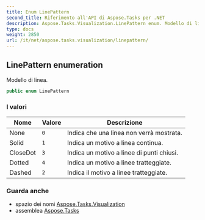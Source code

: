 ```yaml
---
title: Enum LinePattern
second_title: Riferimento all'API di Aspose.Tasks per .NET
description: Aspose.Tasks.Visualization.LinePattern enum. Modello di linea.
type: docs
weight: 2850
url: /it/net/aspose.tasks.visualization/linepattern/
---
```

## LinePattern enumeration

Modello di linea.

```csharp
public enum LinePattern
```

### I valori

| Nome | Valore | Descrizione |
| --- | --- | --- |
| None | `0` | Indica che una linea non verrà mostrata. |
| Solid | `1` | Indica un motivo a linea continua. |
| CloseDot | `3` | Indica un motivo a linee di punti chiusi. |
| Dotted | `4` | Indica un motivo a linee tratteggiate. |
| Dashed | `2` | Indica il motivo a linee tratteggiate. |

### Guarda anche

* spazio dei nomi [Aspose.Tasks.Visualization](../../aspose.tasks.visualization/)
* assemblea [Aspose.Tasks](../../)


